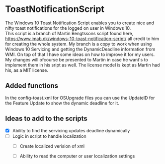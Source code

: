 # ToastNotificationScript
The Windows 10 Toast Notification Script enables you to create nice and nifty toast notifications for the logged on user in Windows 10.  
This script is a branch of Martin Bengtssons script found here, https://www.imab.dk/windows-10-toast-notification-script/ all credit to him for creating the whole system. My branch is a copy to work when using Windows 10 Servicing and getting the DynamicDeadline information from WMI. On top of that I have some ideas on how to improve it for my users.  
My changes will ofcourse be presented to Martin in case he want's to implement them in his sript as well. The license model is kept as Martin had his, as a MIT license. 
## Added functions
In the config-toast.xml for OSUpgrade files you can use the UpdateID for the Feature Update to show the dynamic deadline for it. 

## Ideas to add to the scripts
- [x] Ability to find the servicing updates deadline dynamically
- [ ] Logic in script to handle localization
  - [ ] Create localized verision of xml
  - [ ] Ability to read the computer or user localization settings

